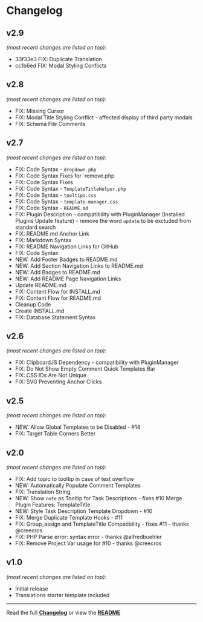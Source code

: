 # Changelog


## v2.9

_(most recent changes are listed on top):_
- 33f33e3 FIX: Duplicate Translation
- cc1b6ed FIX: Modal Styling Conflicts


## v2.8

_(most recent changes are listed on top):_
- FIX: Missing Cursor
- FIX: Modal Title Styling Conflict - affected display of third party modals
- FIX: Schema File Comments

## v2.7

_(most recent changes are listed on top):_
- FIX: Code Syntax - `dropdown.php`
- FIX: Code Syntax Fixes for `remove.php
- FIX: Code Syntax Fixes
- FIX: Code Syntax - `TemplateTitleHelper.php`
- FIX: Code Syntax - `tooltips.css`
- FIX: Code Syntax - `template-manager.css`
- FIX: Code Syntax - `README.md`
- FIX: Plugin Description - compatibility with PluginManager (Installed Plugins Update feature) - remove the word `update` to be excluded from standard search
- FIX: README.md Anchor Link
- FIX: Markdown Syntax
- FIX: README Navigation Links for GitHub
- FIX: Code Syntax
- NEW: Add Footer Badges to README.md
- NEW: Add Section Navigation Links to README.md
- NEW: Add Badges to README.md
- NEW: Add README Page Navigation Links
- Update README.md
- FIX: Content Flow for INSTALL.md
- FIX: Content Flow for README.md
- Cleanup Code
- Create INSTALL.md
- FIX: Database Statement Syntax


## v2.6

_(most recent changes are listed on top):_
- FIX: ClipboardJS Dependency - compatibility with PluginManager
- FIX: Do Not Show Empty Comment Quick Templates Bar
- FIX: CSS IDs Are Not Unique
- FIX: SVG Preventing Anchor Clicks


## v2.5

_(most recent changes are listed on top):_
- NEW: Allow Global Templates to be Disabled - #14
- FIX: Target Table Corners Better


## v2.0

_(most recent changes are listed on top):_
- FIX: Add topic to tooltip in case of text overflow
- NEW: Automatically Populate Comment Templates
- FIX: Translation String
- NEW: Show `note` as Tooltip for Task Descriptions - fixes #10 Merge Plugin Features: TemplateTitle
- NEW: Style Task Description Template Dropdown - #10
- FIX: Merge Duplicate Template Hooks - #11
- FIX: Group_assign and TemplateTitle Compatibility - fixes #11 - thanks @creecros
- FIX: PHP Parse error:  syntax error - thanks @alfredbuehler
- FIX: Remove Project Var usage for #10 - thanks @creecros


## v1.0

_(most recent changes are listed on top):_
- Initial release
- Translations starter template included

---

Read the full [**Changelog**](../master/changelog.md "See changes") or view the [**README**](../master/README.md "View README")

